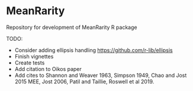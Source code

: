 # MeanRarity
Repository for development of MeanRarity R package

TODO: 

- Consider adding ellipsis handling https://github.com/r-lib/ellipsis
- Finish vignettes
- Create tests
- Add citation to Oikos paper
- Add cites to Shannon and Weaver 1963, Simpson 1949, Chao and Jost 2015 MEE, 
Jost 2006, Patil and Taillie, Roswell et al 2019. 




